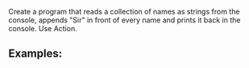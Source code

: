 Create a program that reads a collection of names as strings from the console, appends "Sir" in front of every name and prints it back in the console. Use Action<T>.

## Examples:
  
  
